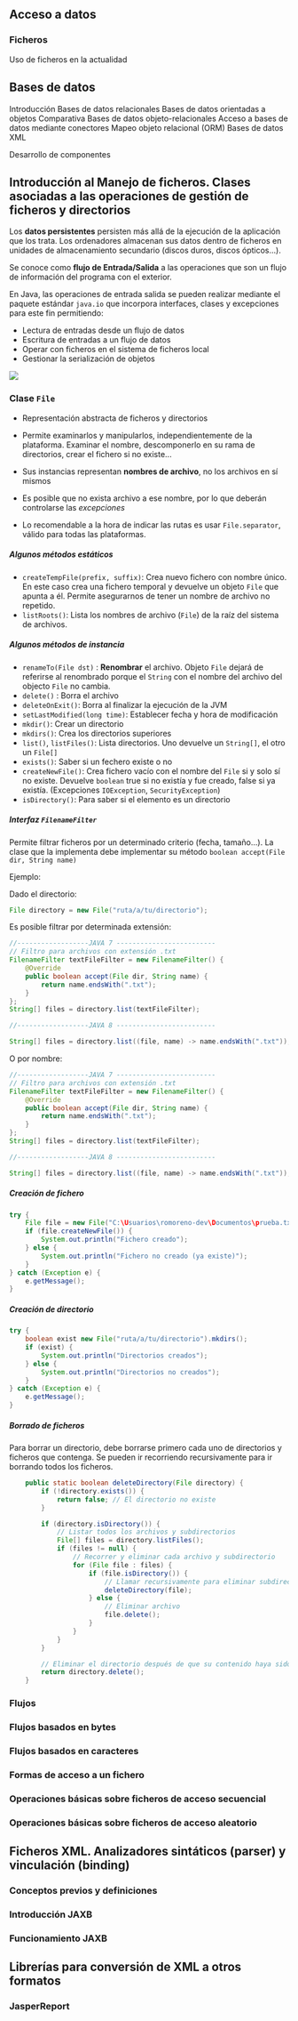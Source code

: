 
## Acceso a datos

### Ficheros

Uso de ficheros en la actualidad


## Bases de datos

Introducción
Bases de datos relacionales
Bases de datos orientadas a objetos
Comparativa
Bases de datos objeto-relacionales
Acceso a bases de datos mediante conectores
Mapeo objeto relacional (ORM)
Bases de datos XML

Desarrollo de componentes

## Introducción al Manejo de ficheros. Clases asociadas a las operaciones de gestión de ficheros y directorios

Los **datos persistentes** persisten más allá de la ejecución de la aplicación que los trata. Los ordenadores almacenan sus datos dentro de ficheros en unidades de almacenamiento secundario (discos duros, discos ópticos...).

Se conoce como **flujo de Entrada/Salida** a las operaciones que son un flujo de información del programa con el exterior.

En Java, las operaciones de entrada salida se pueden realizar mediante el paquete estándar `java.io` que incorpora interfaces, clases y excepciones para este fin permitiendo:
- Lectura de entradas desde un flujo de datos
- Escritura de entradas a un flujo de datos
- Operar con ficheros en el sistema de ficheros local
- Gestionar la serialización de objetos

![](ud01-1.png)

### Clase `File`

- Representación abstracta de ficheros y directorios
- Permite examinarlos y manipularlos, independientemente de la plataforma. Examinar el nombre, descomponerlo en su rama de directorios, crear el fichero si no existe...
- Sus instancias representan **nombres de archivo**, no los archivos en sí mismos
- Es posible que no exista archivo a ese nombre, por lo que deberán controlarse las _excepciones_

- Lo recomendable a la hora de indicar las rutas es usar `File.separator`, válido para todas las plataformas.
##### Algunos métodos estáticos 
- `createTempFile(prefix, suffix)`: Crea nuevo fichero con nombre único. En este caso crea una fichero temporal y devuelve un objeto `File` que apunta a él. Permite asegurarnos de tener un nombre de archivo no repetido.
-  `listRoots()`: Lista los nombres de archivo (`File`) de la raíz del sistema de archivos.

##### Algunos métodos de instancia

- `renameTo(File dst)` : **Renombrar** el archivo. Objeto `File` dejará de referirse al renombrado porque el `String` con el nombre del archivo del objecto `File` no cambia.
- `delete()` : Borra el archivo
- `deleteOnExit()`: Borra al finalizar la ejecución de la JVM
- `setLastModified(long time)`: Establecer fecha y hora de modificación 
- `mkdir()`: Crear un directorio
- `mkdirs()`: Crea los directorios superiores
- `list()`, `listFiles()`: Lista directorios. Uno devuelve un `String[]`, el otro un `File[]`
- `exists()`: Saber si un fechero existe o no
- `createNewFile()`: Crea fichero vacío con el nombre del `File` si y solo sí no existe. Devuelve `boolean` true si no existía y fue creado, false si ya existía.  (Excepciones `IOException`, `SecurityException`)
- `isDirectory()`: Para saber si el elemento es un directorio


##### Interfaz `FilenameFilter`

Permite filtrar ficheros por un determinado criterio (fecha, tamaño...).
La clase que la implementa debe implementar su método `boolean accept(File dir, String name)`

Ejemplo:

Dado el directorio:
```java
File directory = new File("ruta/a/tu/directorio"); 
```

Es posible filtrar por determinada extensión:

```java
//------------------JAVA 7 -------------------------
// Filtro para archivos con extensión .txt 
FilenameFilter textFileFilter = new FilenameFilter() { 
	@Override
	public boolean accept(File dir, String name) { 
		return name.endsWith(".txt"); 
	} 
}; 
String[] files = directory.list(textFileFilter);

//------------------JAVA 8 -------------------------

String[] files = directory.list((file, name) -> name.endsWith(".txt"));

```

O por nombre: 

```java
//------------------JAVA 7 -------------------------
// Filtro para archivos con extensión .txt 
FilenameFilter textFileFilter = new FilenameFilter() { 
	@Override
	public boolean accept(File dir, String name) { 
		return name.endsWith(".txt"); 
	} 
}; 
String[] files = directory.list(textFileFilter);

//------------------JAVA 8 -------------------------

String[] files = directory.list((file, name) -> name.endsWith(".txt"));
```

##### Creación de fichero

```java
try {
	File file = new File("C:\Usuarios\romoreno-dev\Documentos\prueba.txt");
	if (file.createNewFile()) {
		System.out.println("Fichero creado");
	} else {
		System.out.println("Fichero no creado (ya existe)");
	}
} catch (Exception e) {
	e.getMessage();
}
```

##### Creación de directorio

```java
try {
	boolean exist new File("ruta/a/tu/directorio").mkdirs();
	if (exist) {
		System.out.println("Directorios creados");
	} else {
		System.out.println("Directorios no creados");
	}
} catch (Exception e) {
	e.getMessage();
}
```


##### Borrado de ficheros

Para borrar un directorio, debe borrarse primero cada uno de directorios y ficheros que contenga. Se pueden ir recorriendo recursivamente para ir borrando todos los ficheros.

```java
    public static boolean deleteDirectory(File directory) {
        if (!directory.exists()) {
            return false; // El directorio no existe
        }

        if (directory.isDirectory()) {
            // Listar todos los archivos y subdirectorios
            File[] files = directory.listFiles();
            if (files != null) {
                // Recorrer y eliminar cada archivo y subdirectorio
                for (File file : files) {
                    if (file.isDirectory()) {
                        // Llamar recursivamente para eliminar subdirectorios
                        deleteDirectory(file);
                    } else {
                        // Eliminar archivo
                        file.delete();
                    }
                }
            }
        }

        // Eliminar el directorio después de que su contenido haya sido eliminado
        return directory.delete();
    }
```

### Flujos

### Flujos basados en bytes

### Flujos basados en caracteres

### Formas de acceso a un fichero

### Operaciones básicas sobre ficheros de acceso secuencial

### Operaciones básicas sobre ficheros de acceso aleatorio

## Ficheros XML. Analizadores sintáticos (parser) y vinculación (binding)

### Conceptos previos y definiciones

### Introducción JAXB

### Funcionamiento JAXB

## Librerías para conversión de XML a otros formatos

### JasperReport



